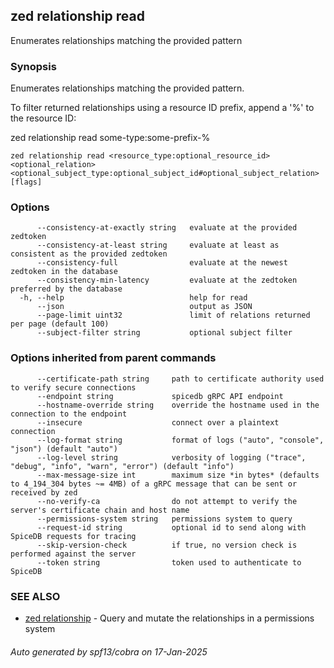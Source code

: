 ## zed relationship read

Enumerates relationships matching the provided pattern

### Synopsis

Enumerates relationships matching the provided pattern.

To filter returned relationships using a resource ID prefix, append a '%' to the resource ID:

zed relationship read some-type:some-prefix-%


```
zed relationship read <resource_type:optional_resource_id> <optional_relation> <optional_subject_type:optional_subject_id#optional_subject_relation> [flags]
```

### Options

```
      --consistency-at-exactly string   evaluate at the provided zedtoken
      --consistency-at-least string     evaluate at least as consistent as the provided zedtoken
      --consistency-full                evaluate at the newest zedtoken in the database
      --consistency-min-latency         evaluate at the zedtoken preferred by the database
  -h, --help                            help for read
      --json                            output as JSON
      --page-limit uint32               limit of relations returned per page (default 100)
      --subject-filter string           optional subject filter
```

### Options inherited from parent commands

```
      --certificate-path string     path to certificate authority used to verify secure connections
      --endpoint string             spicedb gRPC API endpoint
      --hostname-override string    override the hostname used in the connection to the endpoint
      --insecure                    connect over a plaintext connection
      --log-format string           format of logs ("auto", "console", "json") (default "auto")
      --log-level string            verbosity of logging ("trace", "debug", "info", "warn", "error") (default "info")
      --max-message-size int        maximum size *in bytes* (defaults to 4_194_304 bytes ~= 4MB) of a gRPC message that can be sent or received by zed
      --no-verify-ca                do not attempt to verify the server's certificate chain and host name
      --permissions-system string   permissions system to query
      --request-id string           optional id to send along with SpiceDB requests for tracing
      --skip-version-check          if true, no version check is performed against the server
      --token string                token used to authenticate to SpiceDB
```

### SEE ALSO

* [zed relationship](zed_relationship.md)	 - Query and mutate the relationships in a permissions system

###### Auto generated by spf13/cobra on 17-Jan-2025
